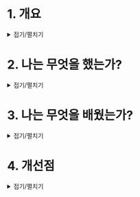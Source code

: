 # 1. 개요

<details>
<summary>접기/펼치기</summary>

```
누구나 쉽게 즐길 수 있는 소울라이크 게임을 만들자.
바로 소울라이트 게임을 만들자!

소울라이트 ARPG
```
</details>


# 2. 나는 무엇을 했는가?

<details>
<summary>접기/펼치기</summary>

```

```
</details>

# 3. 나는 무엇을 배웠는가?

<details>
<summary>접기/펼치기</summary>

```

```
</details>

# 4. 개선점

<details>
<summary>접기/펼치기</summary>

```

```
</details>


